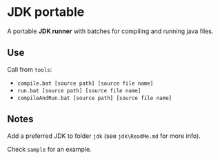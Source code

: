 # JDK portable

A portable **JDK runner** with batches for compiling and running java files.

## Use

Call from `tools`:
* `compile.bat [source path] [source file name]`
* `run.bat [source path] [source file name]`
* `compileAndRun.bat [source path] [source file name]`

## Notes

Add a preferred JDK to folder `jdk` (see `jdk\ReadMe.md` for more info).

Check `sample` for an example.
